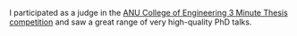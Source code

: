I participated as a judge in the [ANU College of Engineering 3 Minute Thesis competition](http://cecs.anu.edu.au/current_students/graduates/3mt_2014) and saw a great range of very high-quality PhD talks.
